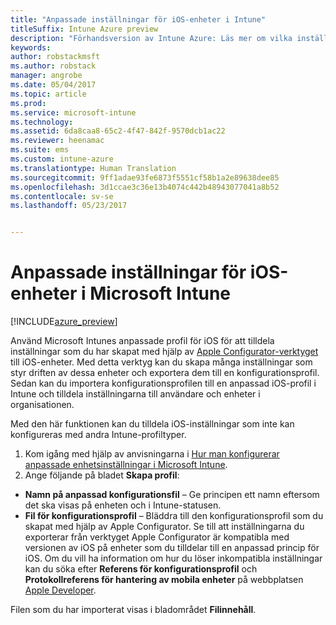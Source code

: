 ```yaml
---
title: "Anpassade inställningar för iOS-enheter i Intune"
titleSuffix: Intune Azure preview
description: "Förhandsversion av Intune Azure: Läs mer om vilka inställningar du kan använda i en anpassad iOS-profil."
keywords: 
author: robstackmsft
ms.author: robstack
manager: angrobe
ms.date: 05/04/2017
ms.topic: article
ms.prod: 
ms.service: microsoft-intune
ms.technology: 
ms.assetid: 6da8caa8-65c2-4f47-842f-9570dcb1ac22
ms.reviewer: heenamac
ms.suite: ems
ms.custom: intune-azure
ms.translationtype: Human Translation
ms.sourcegitcommit: 9ff1adae93fe6873f5551cf58b1a2e89638dee85
ms.openlocfilehash: 3d1ccae3c36e13b4074c442b48943077041a8b52
ms.contentlocale: sv-se
ms.lasthandoff: 05/23/2017


---
```


# <a name="microsoft-intune-custom-settings-for-ios-devices"></a>Anpassade inställningar för iOS-enheter i Microsoft Intune

[!INCLUDE[azure_preview](./includes/azure_preview.md)]

Använd Microsoft Intunes anpassade profil för iOS för att tilldela inställningar som du har skapat med hjälp av [Apple Configurator-verktyget](https://itunes.apple.com/app/apple-configurator-2/id1037126344?mt=12) till iOS-enheter. Med detta verktyg kan du skapa många inställningar som styr driften av dessa enheter och exportera dem till en konfigurationsprofil. Sedan kan du importera konfigurationsprofilen till en anpassad iOS-profil i Intune och tilldela inställningarna till användare och enheter i organisationen.

Med den här funktionen kan du tilldela iOS-inställningar som inte kan konfigureras med andra Intune-profiltyper.


1. Kom igång med hjälp av anvisningarna i [Hur man konfigurerar anpassade enhetsinställningar i Microsoft Intune](custom-settings-configure.md).
2. Ange följande på bladet **Skapa profil**:

- **Namn på anpassad konfigurationsfil** – Ge principen ett namn eftersom det ska visas på enheten och i Intune-statusen.
- **Fil för konfigurationsprofil** – Bläddra till den konfigurationsprofil som du skapat med hjälp av Apple Configurator.
Se till att inställningarna du exporterar från verktyget Apple Configurator är kompatibla med versionen av iOS på enheter som du tilldelar till en anpassad princip för iOS. Om du vill ha information om hur du löser inkompatibla inställningar kan du söka efter **Referens för konfigurationsprofil** och **Protokollreferens för hantering av mobila enheter** på webbplatsen [Apple Developer](https://developer.apple.com/).

Filen som du har importerat visas i bladområdet **Filinnehåll**.

